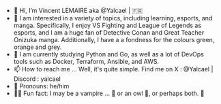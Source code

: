 - 🐰 Hi, I’m Vincent LEMAIRE aka @Yalcael | 🇫🇷
- 💚 I am interested in a variety of topics, including learning, esports, and manga. Specifically, I enjoy VS Fighting and League of Legends as esports, and I am a huge fan of Detective Conan and Great Teacher Onizuka manga. Additionally, I have a a fondness for the colours green, orange and grey.
- 🧠 I am currently studying Python and Go, as well as a lot of DevOps tools such as Docker, Terraform, Ansible, and AWS.
- 📫 How to reach me ... Well, it's quite simple. Find me on X : @Yalcael | Discord : yalcael
- 🫶 Pronouns: he/him
- 🕵️‍♂️ Fun fact: I may be a vampire ... 🧛 or an owl 🦉, or perhaps both. 👀
<!---
Yalcael/Yalcael is a ✨ special ✨ repository because its `README.md` (this file) appears on your GitHub profile.
You can click the Preview link to take a look at your changes.
--->
